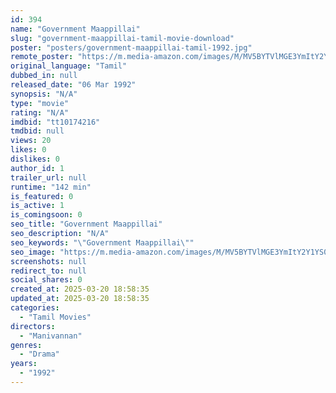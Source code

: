 ```yaml
---
id: 394
name: "Government Maappillai"
slug: "government-maappillai-tamil-movie-download"
poster: "posters/government-maappillai-tamil-1992.jpg"
remote_poster: "https://m.media-amazon.com/images/M/MV5BYTVlMGE3YmItY2Y1YS00ZGUzLThjZmUtOTBiMWNmNDNlZmZmXkEyXkFqcGdeQXVyNTM3MDMyMDQ@._V1_SX300.jpg"
original_language: "Tamil"
dubbed_in: null
released_date: "06 Mar 1992"
synopsis: "N/A"
type: "movie"
rating: "N/A"
imdbid: "tt10174216"
tmdbid: null
views: 20
likes: 0
dislikes: 0
author_id: 1
trailer_url: null
runtime: "142 min"
is_featured: 0
is_active: 1
is_comingsoon: 0
seo_title: "Government Maappillai"
seo_description: "N/A"
seo_keywords: "\"Government Maappillai\""
seo_image: "https://m.media-amazon.com/images/M/MV5BYTVlMGE3YmItY2Y1YS00ZGUzLThjZmUtOTBiMWNmNDNlZmZmXkEyXkFqcGdeQXVyNTM3MDMyMDQ@._V1_SX300.jpg"
screenshots: null
redirect_to: null
social_shares: 0
created_at: 2025-03-20 18:58:35
updated_at: 2025-03-20 18:58:35
categories:
  - "Tamil Movies"
directors:
  - "Manivannan"
genres:
  - "Drama"
years:
  - "1992"
---
```

